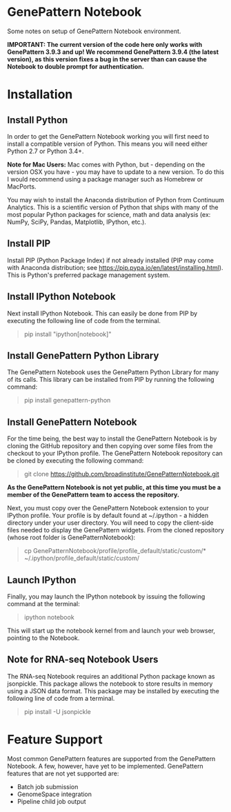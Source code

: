 GenePattern Notebook
====================

Some notes on setup of GenePattern Notebook environment.

**IMPORTANT: The current version of the code here only works with GenePattern 3.9.3 and up! 
We recommend GenePattern 3.9.4 (the latest version), as this version fixes a bug in the 
server than can cause the Notebook to double prompt for authentication.**

# Installation

## Install Python

In order to get the GenePattern Notebook working you will first need to install a compatible 
version of Python. This means you will need either Python 2.7 or Python 3.4+.

**Note for Mac Users:** Mac comes with Python, but - depending on the version OSX you have - 
you may have to update to a new version. To do this I would recommend using a package manager 
such as Homebrew or MacPorts.

You may wish to install the Anaconda distribution of Python from Continuum Analytics. This is 
a scientific version of Python that ships with many of the most popular Python packages for 
science, math and data analysis (ex: NumPy, SciPy, Pandas, Matplotlib, IPython, etc.).

## Install PIP

Install PIP (Python Package Index) if not already installed (PIP may come with Anaconda 
distribution; see https://pip.pypa.io/en/latest/installing.html). This is Python's preferred 
package management system.

## Install IPython Notebook
Next install IPython Notebook. This can easily be done from PIP by executing the following 
line of code from the terminal.

> pip install "ipython[notebook]"

## Install GenePattern Python Library
The GenePattern Notebook uses the GenePattern Python Library for many of its calls. This 
library can be installed from PIP by running the following command:

> pip install genepattern-python

## Install GenePattern Notebook

For the time being, the best way to install the GenePattern Notebook is by cloning the GitHub 
repository and then copying over some files from the checkout to your IPython profile. The 
GenePattern Notebook repository can be cloned by executing the following command:

> git clone https://github.com/broadinstitute/GenePatternNotebook.git

**As the GenePattern Notebook is not yet public, at this time you must be a member of the 
GenePattern team to access the repository.**

Next, you must copy over the GenePattern Notebook extension to your IPython profile. Your 
profile is by default found at ~/.ipython - a hidden directory under your user directory.
You will need to copy the client-side files needed to display the GenePattern widgets. 
From the cloned repository (whose root folder is GenePatternNotebook):

> cp GenePatternNotebook/profile/profile_default/static/custom/* ~/.ipython/profile_default/static/custom/

## Launch IPython

Finally, you may launch the IPython notebook by issuing the following command at the terminal:

> ipython notebook

This will start up the notebook kernel from and launch your web browser, pointing to the Notebook.

## Note for RNA-seq Notebook Users

The RNA-seq Notebook requires an additional Python package known as jsonpickle. This package allows 
the notebook to store results in memory using a JSON data format. This package may be installed by 
executing the following line of code from a terminal.

> pip install -U jsonpickle

# Feature Support

Most common GenePattern features are supported from the GenePattern Notebook. A few, however, have 
yet to be implemented. GenePattern features that are not yet supported are:

* Batch job submission
* GenomeSpace integration
* Pipeline child job output